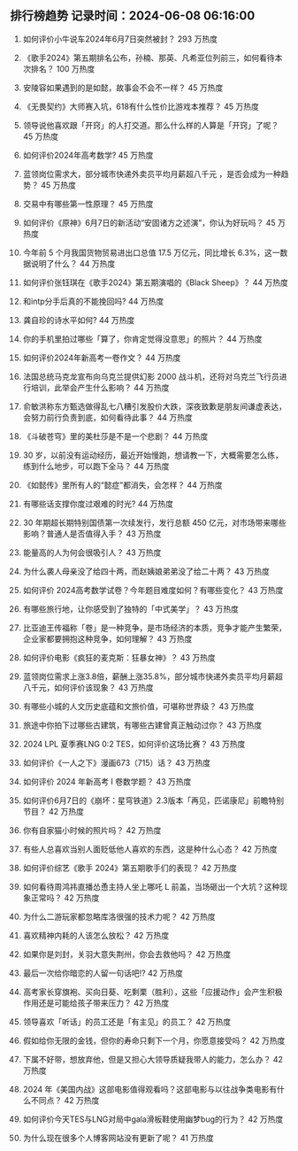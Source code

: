 
## 排行榜趋势 记录时间：2024-06-08 06:16:00
  
  1. 如何评价小牛说车2024年6月7日突然被封？ 293 万热度
    
  2. 《歌手2024》第五期排名公布，孙楠、那英、凡希亚位列前三，如何看待本次排名？ 100 万热度
    
  3. 安陵容如果遇到的是如懿，故事会不会不一样？ 45 万热度
    
  4. 《无畏契约》大师赛入坑，618有什么性价比游戏本推荐？ 45 万热度
    
  5. 领导说他喜欢跟「开窍」的人打交道。那么什么样的人算是「开窍」了呢？ 45 万热度
    
  6. 如何评价2024年高考数学? 45 万热度
    
  7. 蓝领岗位需求大，部分城市快递外卖员平均月薪超八千元 ，是否会成为一种趋势？ 45 万热度
    
  8. 交易中有哪些第一性原理？ 45 万热度
    
  9. 如何评价《原神》6月7日的新活动“安固诸方之述演”，你认为好玩吗？ 45 万热度
    
  10. 今年前 5 个月我国货物贸易进出口总值 17.5 万亿元，同比增长 6.3%，这一数据说明了什么？ 44 万热度
    
  11. 如何评价张钰琪在《歌手2024》第五期演唱的《Black Sheep》？ 44 万热度
    
  12. 和intp分手后真的不能挽回吗? 44 万热度
    
  13. 龚自珍的诗水平如何? 44 万热度
    
  14. 你的手机里拍过哪些「算了，你肯定觉得没意思」的照片？ 44 万热度
    
  15. 如何评价2024年新高考一卷作文？ 44 万热度
    
  16. 法国总统马克龙宣布向乌克兰提供幻影 2000 战斗机，还将对乌克兰飞行员进行培训，此举会产生什么影响？ 44 万热度
    
  17. 俞敏洪称东方甄选做得乱七八糟引发股价大跌，深夜致歉是朋友间谦虚表达，会努力前行负责到底，如何看待此事？ 44 万热度
    
  18. 《斗破苍穹》里的美杜莎是不是一个悲剧？ 44 万热度
    
  19. 30 岁，以前没有运动经历，最近开始慢跑，想请教一下，大概需要怎么练，练到什么地步，可以跑下全马？ 44 万热度
    
  20. 《如懿传》里所有人的“懿症”都消失，会怎样？ 44 万热度
    
  21. 有哪些话支撑你度过艰难的时光? 44 万热度
    
  22. 30 年期超长期特别国债第一次续发行，发行总额 450 亿元，对市场带来哪些影响？普通人是否值得入手？ 43 万热度
    
  23. 能量高的人为何会很吸引人？ 43 万热度
    
  24. 为什么袭人母亲没了给四十两，而赵姨娘弟弟没了给二十两？ 43 万热度
    
  25. 如何评价 2024高考数学试卷？今年题目难度如何？有哪些变化？ 43 万热度
    
  26. 有哪些旅行地，让你感受到了独特的「中式美学」？ 43 万热度
    
  27. 比亚迪王传福称「卷」是一种竞争，是市场经济的本质，竞争才能产生繁荣，企业家都要拥抱这种竞争，如何理解？ 43 万热度
    
  28. 如何评价电影《疯狂的麦克斯：狂暴女神》？ 43 万热度
    
  29. 蓝领岗位需求上涨3.8倍，薪酬上涨35.8%，部分城市快递外卖员平均月薪超八千元，如何评价该现象？ 43 万热度
    
  30. 有哪些小城的人文历史底蕴和文旅价值，可堪称世界级？ 43 万热度
    
  31. 旅途中你拍下过哪些古建筑，有哪些古建曾真正触动过你？ 43 万热度
    
  32. 2024 LPL 夏季赛LNG 0:2 TES，如何评价这场比赛？ 43 万热度
    
  33. 如何评价《一人之下》漫画673（715）话？ 43 万热度
    
  34. 如何评价 2024 年新高考 I 卷数学题？ 43 万热度
    
  35. 如何评价6月7日的《崩坏：星穹铁道》2.3版本「再见，匹诺康尼」前瞻特别节目？ 42 万热度
    
  36. 你有自家猫小时候的照片吗？ 42 万热度
    
  37. 有些人总喜欢当别人面贬低他人喜欢的东西，这是种什么心态？ 42 万热度
    
  38. 如何评价综艺《歌手 2024》第五期歌手们的表现？ 42 万热度
    
  39. 如何看待周鸿祎直播怂恿主持人坐上哪吒 L 前盖，当场砸出一个大坑？这种现象正常吗？ 42 万热度
    
  40. 为什么二游玩家都忽略库洛很强的技术力呢？ 42 万热度
    
  41. 喜欢精神内耗的人该怎么放松？ 42 万热度
    
  42. 如果你是刘封，关羽大意失荆州，你会去救他吗？ 42 万热度
    
  43. 最后一次给你暗恋的人留一句话吧!? 42 万热度
    
  44. 高考家长穿旗袍、买向日葵、吃剩栗（胜利），这些「应援动作」会产生积极作用还是可能给孩子带来压力？ 42 万热度
    
  45. 领导喜欢「听话」的员工还是「有主见」的员工？ 42 万热度
    
  46. 假如给你无限的金钱，但你的寿命只剩下一个月，你愿意接受吗？ 42 万热度
    
  47. 下属不好带，想放弃他，但是又担心大领导质疑我带人的能力，怎么办？ 42 万热度
    
  48. 2024 年《美国内战》这部电影值得观看吗？这部电影与以往战争类电影有什么不同点？ 42 万热度
    
  49. 如何评价今天TES与LNG对局中gala滑板鞋使用幽梦bug的行为？ 42 万热度
    
  50. 为什么现在很多个人博客网站没有更新了呢？ 41 万热度
    